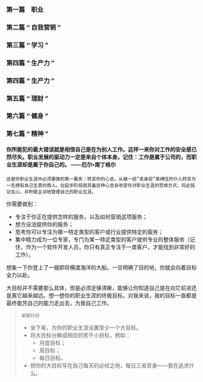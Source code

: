 
### 第一篇　职业 
### 第二篇 “ 自我营销 ”
### 第三篇 “ 学习 ”
### 第四篇 “ 生产力 ”
### 第四篇 “ 生产力 ”
### 第五篇 “ 理财 ”
### 第六篇 “ 健身 ”
### 第七篇 “ 精神 ”


#### 你所能犯的最大错误就是相信自己是在为别人工作。这样一来你对工作的安全感已然尽失。职业发展的驱动力一定是来自个体本身。记住：工作是属于公司的，而职业生涯却是属于你自己的。                                ——厄尔•南丁格尔 
`这是你职业生涯中必须要做的第一要务：转变你的心态，从被一纸“卖身契”束缚住的仆人转变为一名拥有自己生意的商人。在起步阶段就具备这种心态会改变你对职业生涯的思维方式，将此铭记在心，并积极主动地管理自己的职业生涯。`   

你需要做到：     
* 专注于你正在提供怎样的服务，以及如何营销这项服务；  
* 想方设法提供你的服务；  
* 思考你可以专注为哪一特定类型的客户或行业提供特定的服务；  
* 集中精力成为一位专家，专门为某一特定类型的客户提供专业的整体服务（记住，作为一个软件开发人员，你只有真正专注于一类客户，才能找到非常好的工作）。    

想象一下你登上了一艘即将横渡海洋的大船。一旦明确了目的地，你就会向着目标全力以赴。

大目标并不需要那么具体，但是必须足够清晰，能够让你知道自己是在向它前进还是离它越来越远。想一想你的职业生涯的终极目标。对我来说，我的目标一直都是最终能凭自己的能力走出去，为我自己工作。    

> `采取行动`
> * 坐下来，为你的职业生涯设置至少一个大目标。  
> * 将大目标分解成相应的若干小目标，例如：    
>    * 月度目标；  
>    * 周目标；  
>    * 每日目标。 
> * 把你的大目标写在自己每天的必经之地，每日三省吾身——我在追求什么。
